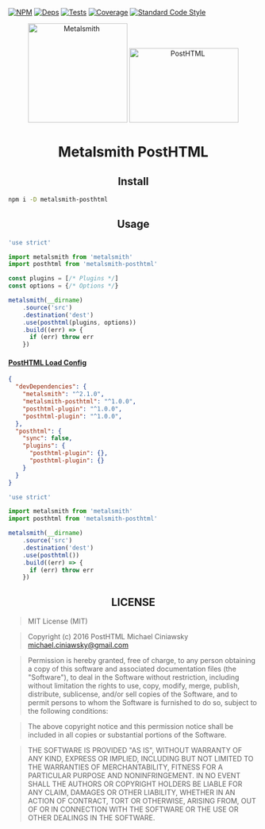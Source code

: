 [![NPM][npm]][npm-url]
[![Deps][deps]][deps-url]
[![Tests][travis]][travis-url]
[![Coverage][cover]][cover-url]
[![Standard Code Style][style]][style-url]

<div align="center">
  <img width="200" heigth="100" title="Metalsmith" src="https://avatars0.githubusercontent.com/u/16531417?v=3&s=200">
  <img width="220" height="150" title="PostHTML" src="http://posthtml.github.io/posthtml/logo.svg">
  <h1>Metalsmith PostHTML</h1>
</div>

<h2 align="center">Install</h2>

```bash
npm i -D metalsmith-posthtml
```

<h2 align="center">Usage</h2>

```js
'use strict'

import metalsmith from 'metalsmith'
import posthtml from 'metalsmith-posthtml'

const plugins = [/* Plugins */]
const options = {/* Options */}

metalsmith(__dirname)
    .source('src')
    .destination('dest')
    .use(posthtml(plugins, options))
    .build((err) => {
      if (err) throw err
    })
```

#### [PostHTML Load Config][load-config]

[load-config]: https://github.com/posthtml/posthtml-load-config

```json
{
  "devDependencies": {
    "metalsmith": "^2.1.0",
    "metalsmith-posthtml": "^1.0.0",
    "posthtml-plugin": "^1.0.0",
    "posthtml-plugin": "^1.0.0",
  },
  "posthtml": {
    "sync": false,
    "plugins": {
      "posthtml-plugin": {},
      "posthtml-plugin": {}
    }
  }
}
```

```js
'use strict'

import metalsmith from 'metalsmith'
import posthtml from 'metalsmith-posthtml'

metalsmith(__dirname)
    .source('src')
    .destination('dest')
    .use(posthtml())
    .build((err) => {
      if (err) throw err
    })
```

<h2 align="center">LICENSE</h2>

> MIT License (MIT)

> Copyright (c) 2016 PostHTML Michael Ciniawsky <michael.ciniawsky@gmail.com>

> Permission is hereby granted, free of charge, to any person obtaining a copy
of this software and associated documentation files (the "Software"), to deal
in the Software without restriction, including without limitation the rights
to use, copy, modify, merge, publish, distribute, sublicense, and/or sell
copies of the Software, and to permit persons to whom the Software is
furnished to do so, subject to the following conditions:

> The above copyright notice and this permission notice shall be included in all
copies or substantial portions of the Software.

> THE SOFTWARE IS PROVIDED "AS IS", WITHOUT WARRANTY OF ANY KIND, EXPRESS OR
IMPLIED, INCLUDING BUT NOT LIMITED TO THE WARRANTIES OF MERCHANTABILITY,
FITNESS FOR A PARTICULAR PURPOSE AND NONINFRINGEMENT. IN NO EVENT SHALL THE
AUTHORS OR COPYRIGHT HOLDERS BE LIABLE FOR ANY CLAIM, DAMAGES OR OTHER
LIABILITY, WHETHER IN AN ACTION OF CONTRACT, TORT OR OTHERWISE, ARISING FROM,
OUT OF OR IN CONNECTION WITH THE SOFTWARE OR THE USE OR OTHER DEALINGS IN THE
SOFTWARE.

[npm]: https://img.shields.io/npm/v/metalsmith-posthtml.svg
[npm-url]: https://npmjs.com/package/metalsmith-posthtml

[deps]: https://david-dm.org/posthtml/metalsmith-posthtml.svg
[deps-url]: https://david-dm.org/posthtml/metalsmith-posthtml

[style]: https://img.shields.io/badge/code%20style-standard-yellow.svg
[style-url]: http://standardjs.com/

[travis]: http://img.shields.io/travis/posthtml/metalsmith-posthtml.svg
[travis-url]: https://travis-ci.org/posthtml/metalsmith-posthtml

[cover]: https://coveralls.io/repos/github/posthtml/metalsmith-posthtml/badge.svg?branch=master
[cover-url]: https://coveralls.io/github/posthtml/metalsmith-posthtml?branch=master
